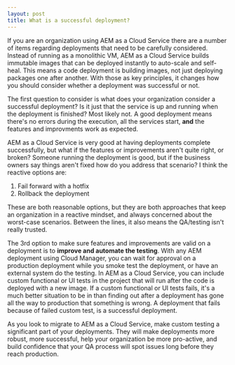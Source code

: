 ```yaml
---
layout: post
title: What is a successful deployment?
---
```

If you are an organization using AEM as a Cloud Service there are a number of items regarding deployments that need to be carefully considered. Instead of running as a monolithic VM, AEM as a Cloud Service builds immutable images that can be deployed instantly to auto-scale and self-heal. This means a code deployment is building images, not just deploying packages one after another. With those as key principles, it changes how you should consider whether a deployment was successful or not. 

The first question to consider is what does your organization consider a successful deployment? Is it just that the service is up and running when the deployment is finished? Most likely not. A good deployment means there's no errors during the execution, all the services start, **and** the features and improvments work as expected. 

AEM as a Cloud Service is very good at having deployments complete successfully, but what if the features or improvements aren't quite right, or broken? Someone running the deployment is good, but if the business owners say things aren't fixed how do you address that scenario? I think the reactive options are:

1. Fail forward with a hotfix
2. Rollback the deployment

These are both reasonable options, but they are both approaches that keep an organization in a reactive mindset, and always concerned about the worst-case scenarios. Between the lines, it also means the QA/testing isn't really trusted.

The 3rd option to make sure features and improvements are valid on a deployment is to **improve and automate the testing**. With any AEM deployment using Cloud Manager, you can wait for approval on a production deployment while you smoke test the deployment, or have an external system do the testing. In AEM as a Cloud Service, you can include custom functional or UI tests in the project that will run after the code is deployed with a new image. If a custom functional or UI tests fails, it's a much better situation to be in than finding out after a deployment has gone all the way to production that something is wrong. A deployment that fails because of failed custom test, is a successful deployment. 

As you look to migrate to AEM as a Cloud Service, make custom testing a significant part of your deployments. They will make deployments more robust, more successful, help your organization be more pro-active, and build confidence that your QA process will spot issues long before they reach production. 


